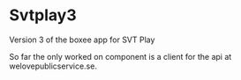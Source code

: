 Svtplay3
========

Version 3 of the boxee app for SVT Play

So far the only worked on component is a client for the api at welovepublicservice.se.
